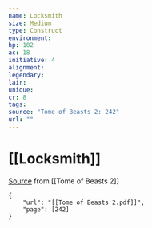 ```yaml
---
name: Locksmith
size: Medium
type: Construct
environment: 
hp: 102
ac: 18
initiative: 4
alignment: 
legendary: 
lair: 
unique: 
cr: 8
tags: 
source: "Tome of Beasts 2: 242"
url: ""
---
```

# [[Locksmith]]

[Source](zotero://open-pdf/library/items/9UQIAB6R?page=242) from [[Tome of Beasts 2]]

```pdf
{
	"url": "[[Tome of Beasts 2.pdf]]",
	"page": [242]
}
```

